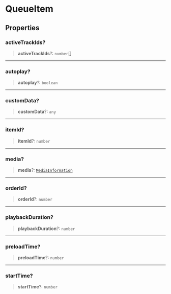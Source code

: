# QueueItem

## Properties

### activeTrackIds?

> **activeTrackIds**?: `number`[]

***

### autoplay?

> **autoplay**?: `boolean`

***

### customData?

> **customData**?: `any`

***

### itemId?

> **itemId**?: `number`

***

### media?

> **media**?: [`MediaInformation`](reference/interfaces/MediaInformation.md)

***

### orderId?

> **orderId**?: `number`

***

### playbackDuration?

> **playbackDuration**?: `number`

***

### preloadTime?

> **preloadTime**?: `number`

***

### startTime?

> **startTime**?: `number`

